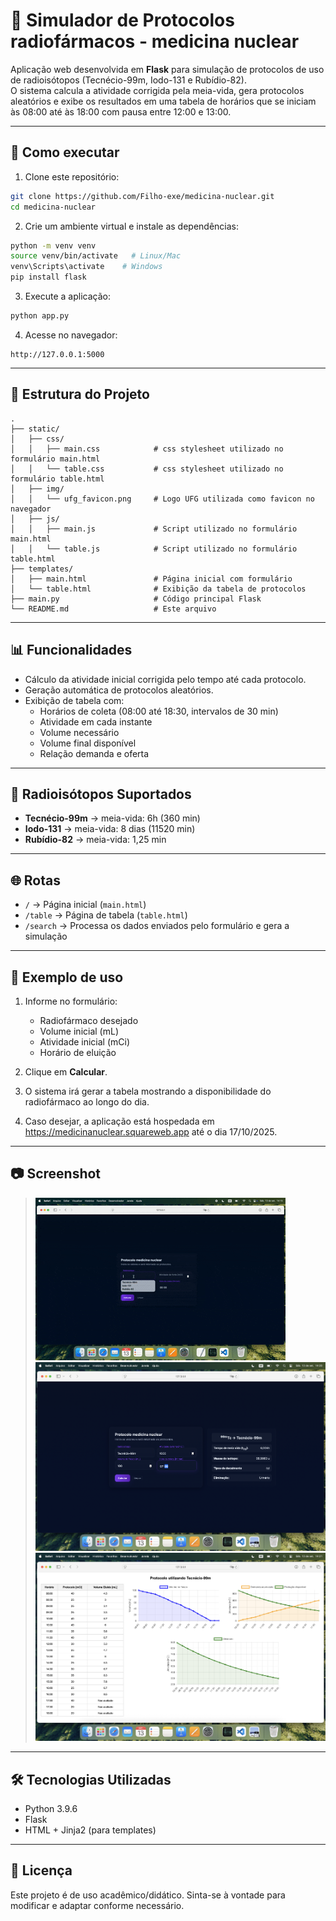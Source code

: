 # 💊 Simulador de Protocolos radiofármacos - medicina nuclear

Aplicação web desenvolvida em **Flask** para simulação de protocolos de uso de radioisótopos
(Tecnécio-99m, Iodo-131 e Rubídio-82).  
O sistema calcula a atividade corrigida pela meia-vida, gera protocolos aleatórios e exibe os resultados em uma tabela de horários que
se iniciam às 08:00 até às 18:00 com pausa entre 12:00 e 13:00.

---

## 🚀 Como executar

1. Clone este repositório:

```bash
git clone https://github.com/Filho-exe/medicina-nuclear.git
cd medicina-nuclear
```

2. Crie um ambiente virtual e instale as dependências:

```bash
python -m venv venv
source venv/bin/activate   # Linux/Mac
venv\Scripts\activate    # Windows
pip install flask
```

3. Execute a aplicação:

```bash
python app.py
```

4. Acesse no navegador:

```
http://127.0.0.1:5000
```

---

## 📂 Estrutura do Projeto

```
.
├── static/
│   ├── css/
│   │   ├── main.css            # css stylesheet utilizado no formulário main.html
│   │   └── table.css           # css stylesheet utilizado no formulário table.html
│   ├── img/
│   │   └── ufg_favicon.png     # Logo UFG utilizada como favicon no navegador
│   ├── js/
│   │   ├── main.js             # Script utilizado no formulário main.html
│   │   └── table.js            # Script utilizado no formulário table.html
├── templates/          
│   ├── main.html               # Página inicial com formulário
│   └── table.html              # Exibição da tabela de protocolos
├── main.py                     # Código principal Flask
└── README.md                   # Este arquivo
```

---

## 📊 Funcionalidades

- Cálculo da atividade inicial corrigida pelo tempo até cada protocolo.
- Geração automática de protocolos aleatórios.
- Exibição de tabela com:
  - Horários de coleta (08:00 até 18:30, intervalos de 30 min)
  - Atividade em cada instante
  - Volume necessário
  - Volume final disponível
  - Relação demanda e oferta

---

## 🧪 Radioisótopos Suportados

- **Tecnécio-99m** → meia-vida: 6h (360 min)
- **Iodo-131** → meia-vida: 8 dias (11520 min)
- **Rubídio-82** → meia-vida: 1,25 min

---

## 🌐 Rotas

- `/` → Página inicial (`main.html`)
- `/table` → Página de tabela (`table.html`)
- `/search` → Processa os dados enviados pelo formulário e gera a simulação

---

## 📝 Exemplo de uso

1. Informe no formulário:
   - Radiofármaco desejado
   - Volume inicial (mL)
   - Atividade inicial (mCi)
   - Horário de eluição

2. Clique em **Calcular**.

3. O sistema irá gerar a tabela mostrando a disponibilidade do radiofármaco ao longo do dia.

4. Caso desejar, a aplicação está hospedada em https://medicinanuclear.squareweb.app até o dia 17/10/2025.

---

## 📷 Screenshot

> ![Logo UFG](screenshots/gif01.gif)
> ![Logo UFG](screenshots/photo01.png)
> ![Logo UFG](screenshots/photo02.png)
---

## 🛠️ Tecnologias Utilizadas

- Python 3.9.6
- Flask
- HTML + Jinja2 (para templates)

---

## 📜 Licença

Este projeto é de uso acadêmico/didático.
Sinta-se à vontade para modificar e adaptar conforme necessário.

